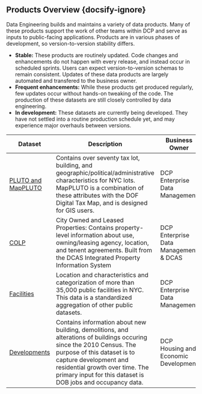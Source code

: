 ## Products Overview {docsify-ignore}

Data Engineering builds and maintains a variety of data products. Many of these products support the work of other teams within DCP and serve as inputs to public-facing applications. Products are in various phases of development, so version-to-version stability differs.

+ **Stable:** These products are routinely updated. Code changes and enhancements do not happen with every release, and instead occur in scheduled sprints. Users can expect version-to-version schemas to remain consistent. Updates of these data products are largely automated and transfered to the business owner.
+ **Frequent enhancements:** While these products get produced regularly, few updates occur without hands-on tweaking of the code. The production of these datasets are still closely controlled by data engineering.
+ **In development:** These datasets are currently being developed. They have not settled into a routine production schedule yet, and may experience major overhauls between versions. 


| Dataset | Description | Business Owner | Production Cycle | Stability | Geometry | GitHub |
| -------- | ----------- | ----------------- | ----------------- | -------- | ----- | ----- |
| [PLUTO and MapPLUTO](/_content/pluto) | Contains over seventy tax lot, building, and geographic/political/administrative characteristics for NYC lots. MapPLUTO is a combination of these attributes with the DOF Digital Tax Map, and is designed for GIS users. | DCP Enterprise Data Management | Monthly | Stable | Polygons (MapPLUTO) | [db-pluto](https://github.com/NYCPlanning/db-pluto) |
| [COLP](/_content/colp) | City Owned and Leased Properties: Contains property-level information about use, owning/leasing agency, location, and tenent agreements. Built from the DCAS Integrated Property Information System | DCP Enterprise Data Management & DCAS |  | In development | Points | [db-colp](https://github.com/NYCPlanning/db-colp) |
| [Facilities](/_content/facilities) | Location and characteristics and categorization of more than 35,000 public facilities in NYC. This data is a standardized aggregation of other public datasets. | DCP Enterprise Data Management | Quarterly | Frequent enhancements | Points | [db-facilities](https://github.com/NYCPlanning/db-facilities) |
| [Developments](/_content/developments) | Contains information about new building, demolitions, and alterations of buildings occuring since the 2010 Census. The purpose of this dataset is to capture development and residential growth over time. The primary input for this dataset is DOB jobs and occupancy data. | DCP Housing and Economic Development | Bianually | Frequent enhancements | Points | [db-developments](https://github.com/NYCPlanning/db-developments) |